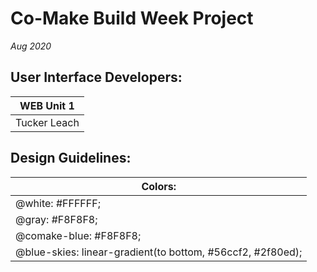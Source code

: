 # Co-Make Build Week Project
*Aug 2020*
## User Interface Developers:
| WEB Unit 1 |
|------------|
|Tucker Leach|
## Design Guidelines:

| Colors: |
|---------|
|@white: #FFFFFF;|
|@gray: #F8F8F8;|
|@comake-blue: #F8F8F8;|
|@blue-skies: linear-gradient(to bottom, #56ccf2, #2f80ed);|
